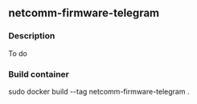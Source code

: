 ## netcomm-firmware-telegram

### Description

To do

### Build container

sudo docker build --tag netcomm-firmware-telegram .
